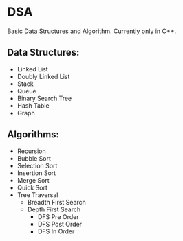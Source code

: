 # DSA

Basic Data Structures and Algorithm. Currently only in C++.

## Data Structures: 
- Linked List
- Doubly Linked List
- Stack
- Queue
- Binary Search Tree
- Hash Table
- Graph

## Algorithms:

- Recursion
- Bubble Sort
- Selection Sort
- Insertion Sort
- Merge Sort
- Quick Sort 
- Tree Traversal 
  - Breadth First Search
  - Depth First Search
    - DFS Pre Order
    - DFS Post Order
    - DFS In Order

